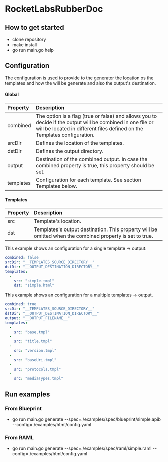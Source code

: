 # RocketLabsRubberDoc

## How to get started
 - clone repository
 - make install
 - go run main.go help

## Configuration
The configuration is used to provide to the generator the location os the templates and how the will be generate and also the output's destination.

#### Global
| Property  | Description |
|:----------|:----------|
| combined | The option is a flag (true or false) and allows you to decide if the output will be combined in one file or will be located in different files defined on the Templates configuration.
| srcDir | Defines the location of the templates.
| dstDir | Defines the output directory.
| output | Destination of the combined output. In case the combined property is true, this property should be set.
| templates | Configuration for each template. See section Templates below.

#### Templates
| Property  | Description |
|:----------|:----------|
| src | Template's location.
| dst | Templates's output destination. This property will be omitted when the combined property is set to true.

This example shows an configuration for a single template -> output:
```yaml
combined: false
srcDir: "__TEMPLATES_SOURCE_DIRECTORY__"
dstDir: "__OUTPUT_DESTINATION_DIRECTORY__"
templates:
  -
    src: "simple.tmpl"
    dst: "simple.html"
```

This example shows an configuration for a multiple templates -> output.
```yaml
combined: true
srcDir: "__TEMPLATES_SOURCE_DIRECTORY__"
dstDir: "__OUTPUT_DESTINATION_DIRECTORY__"
output: "__OUTPUT_FILENAME__"
templates:
  -
    src: "base.tmpl"
  -
    src: "title.tmpl"
  -
    src: "version.tmpl"
  -
    src: "baseUri.tmpl"
  -
    src: "protocols.tmpl"
  -
    src: "mediaTypes.tmpl"
```

## Run examples
### From Blueprint
 - go run main.go generate --spec=./examples/spec/blueprint/simple.apib --config=./examples/html/config.yaml

### From RAML
 - go run main.go generate --spec=./examples/spec/raml/simple.raml --config=./examples/html/config.yaml